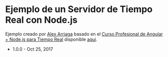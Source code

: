 # Ejemplo de un Servidor de Tiempo Real con Node.js

Ejemplo creado por [Alex Arriaga](http://www.alex-arriaga.com/) basado
 en el [Curso Profesional de Angular + Node.js para Tiempo Real](https://webtraining.zone/cursos/curso-profesional-de-angular-para-tiempo-real-con-nodejs)
  disponible [aquí](https://webtraining.zone/cursos/curso-profesional-de-angular-para-tiempo-real-con-nodejs).

*   1.0.0 - Oct 25, 2017